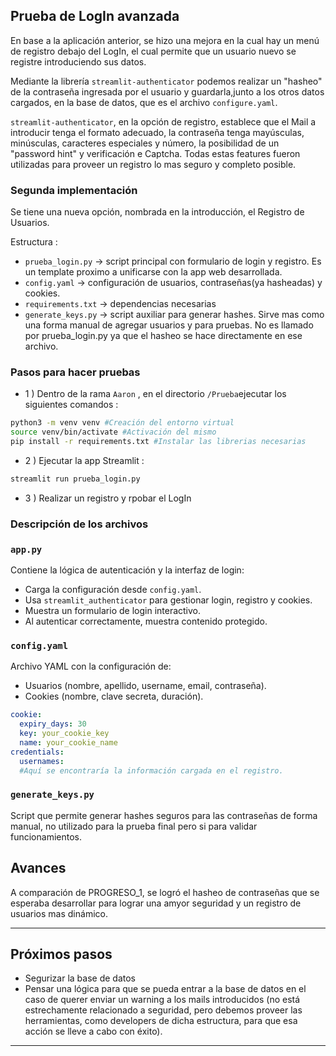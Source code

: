 ## Prueba de LogIn avanzada
En base a la aplicación anterior, se hizo una mejora en la cual hay un menú de registro debajo del LogIn, el cual permite que un usuario nuevo se registre introduciendo sus datos.

Mediante la librería `streamlit-authenticator` podemos realizar un "hasheo" de la contraseña ingresada por el usuario y guardarla,junto a los otros datos cargados, en la base de datos, que es el archivo `configure.yaml`.

`streamlit-authenticator`, en la opción de registro, establece que el Mail a introducir tenga el formato adecuado, la contraseña tenga mayúsculas, minúsculas, caracteres especiales y número, la posibilidad de un "password hint" y verificación e Captcha. Todas estas features fueron utilizadas para proveer un registro lo mas seguro y completo posible. 


### Segunda implementación

Se tiene una nueva opción, nombrada en la introducción, el Registro de Usuarios.

Estructura :
- `prueba_login.py` → script principal con formulario de login y registro. Es un template proximo a unificarse con la app web desarrollada.
- `config.yaml` → configuración de usuarios, contraseñas(ya hasheadas) y cookies.
- `requirements.txt` → dependencias necesarias
- `generate_keys.py` → script auxiliar para generar hashes. Sirve mas como una forma manual de agregar usuarios y para pruebas. No es llamado por prueba_login.py ya que el hasheo se hace directamente en ese archivo.

### Pasos para hacer pruebas

- 1 ) Dentro de la rama `Aaron` , en el directorio `/Prueba`ejecutar los siguientes comandos : 
```bash
python3 -m venv venv #Creación del entorno virtual
source venv/bin/activate #Activación del mismo 
pip install -r requirements.txt #Instalar las librerias necesarias
```
- 2 ) Ejecutar la app Streamlit :
```bash
streamlit run prueba_login.py
```
- 3 ) Realizar un registro y rpobar el LogIn

### Descripción de los archivos

### `app.py`

Contiene la lógica de autenticación y la interfaz de login:

- Carga la configuración desde `config.yaml`.
- Usa `streamlit_authenticator` para gestionar login, registro y cookies.
- Muestra un formulario de login interactivo.
- Al autenticar correctamente, muestra contenido protegido.

### `config.yaml`

Archivo YAML con la configuración de:

- Usuarios (nombre, apellido, username, email, contraseña).
- Cookies (nombre, clave secreta, duración).

```yaml
cookie:
  expiry_days: 30
  key: your_cookie_key
  name: your_cookie_name
credentials:
  usernames:
  #Aquí se encontraría la información cargada en el registro.
```

### `generate_keys.py`

Script que permite generar hashes seguros para las contraseñas de forma manual, no utilizado para la prueba final pero si para validar funcionamientos.

## Avances
A comparación de PROGRESO_1, se logró el hasheo de contraseñas que se esperaba desarrollar para lograr una amyor seguridad y un registro de usuarios mas dinámico.

---
## Próximos pasos

- Segurizar la base de datos
- Pensar una lógica para que se pueda entrar a la base de datos en el caso de querer enviar un warning a los mails introducidos (no está estrechamente relacionado a seguridad, pero debemos proveer las herramientas, como developers de dicha estructura, para que esa acción se lleve a cabo con éxito).

---